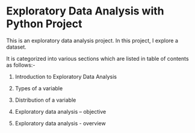 # Exploratory Data Analysis with Python Project


This is an exploratory data analysis project. In this project, I explore a dataset.

It is categorized into various sections which are listed in table of contents as follows:-


1.	Introduction to Exploratory Data Analysis

2.	Types of a variable

3.	Distribution of a variable

4.	Exploratory data analysis – objective

5.	Exploratory data analysis - overview
